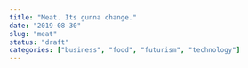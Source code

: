 ```yaml
---
title: "Meat. Its gunna change."
date: "2019-08-30"
slug: "meat"
status: "draft"
categories: ["business", "food", "futurism", "technology"]
---
```



